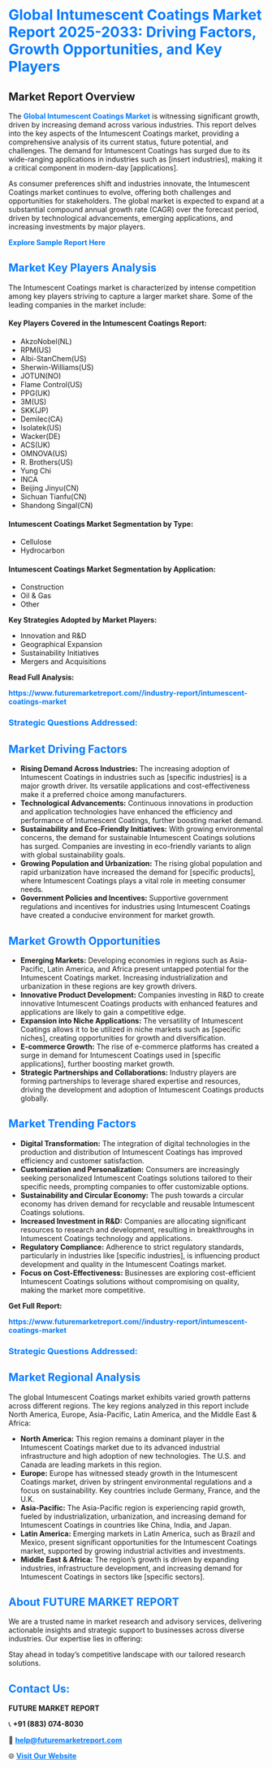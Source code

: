 <h1 style="color: #007BFF;">Global Intumescent Coatings Market Report 2025-2033: Driving Factors, Growth Opportunities, and Key Players</h1>

<section id="overview">
<h2>Market Report Overview</h2>
<p>The <a href="https://www.futuremarketreport.com//industry-report/intumescent-coatings-market" style="color: #007BFF; text-decoration: none;"><strong>Global Intumescent Coatings Market</strong></a> is witnessing significant growth, driven by increasing demand across various industries. This report delves into the key aspects of the Intumescent Coatings market, providing a comprehensive analysis of its current status, future potential, and challenges. The demand for Intumescent Coatings has surged due to its wide-ranging applications in industries such as [insert industries], making it a critical component in modern-day [applications].</p>
<p>As consumer preferences shift and industries innovate, the Intumescent Coatings market continues to evolve, offering both challenges and opportunities for stakeholders. The global market is expected to expand at a substantial compound annual growth rate (CAGR) over the forecast period, driven by technological advancements, emerging applications, and increasing investments by major players.</p>
</section>

<section id="overview">
<p><a href="https://www.futuremarketreport.com//request-sample/reportId=85802" style="color: #007BFF; text-decoration: none;"><strong>Explore Sample Report Here</strong></a></p>
</section>

<section id="key-players">
<h2 style="color: #007BFF;">Market Key Players Analysis</h2>
<p>The Intumescent Coatings market is characterized by intense competition among key players striving to capture a larger market share. Some of the leading companies in the market include:</p>
<h4>Key Players Covered in the Intumescent Coatings Report:</h4>
<ul><li>AkzoNobel(NL)</li><li>RPM(US)</li><li>Albi-StanChem(US)</li><li>Sherwin-Williams(US)</li><li>JOTUN(NO)</li><li>Flame Control(US)</li><li>PPG(UK)</li><li>3M(US)</li><li>SKK(JP)</li><li>Demilec(CA)</li><li>Isolatek(US)</li><li>Wacker(DE)</li><li>ACS(UK)</li><li>OMNOVA(US)</li><li>R. Brothers(US)</li><li>Yung Chi</li><li>INCA</li><li>Beijing Jinyu(CN)</li><li>Sichuan Tianfu(CN)</li><li>Shandong Singal(CN)</li></ul>
<h4>Intumescent Coatings Market Segmentation by Type:</h4>
<ul><li>Cellulose</li><li>Hydrocarbon</li></ul>

<h4>Intumescent Coatings Market Segmentation by Application:</h4>
<ul><li>Construction</li><li>Oil &amp; Gas</li><li>Other</li></ul>
<p><strong>Key Strategies Adopted by Market Players:</strong></p>
<ul>
<li>Innovation and R&D</li>
<li>Geographical Expansion</li>
<li>Sustainability Initiatives</li>
<li>Mergers and Acquisitions</li>
</ul>
</section>

<section>
<p><strong>Read Full Analysis: </strong></p><a href="https://www.futuremarketreport.com//industry-report/intumescent-coatings-market" style="color: #007BFF; text-decoration: none;"><strong>https://www.futuremarketreport.com//industry-report/intumescent-coatings-market</strong></a>
<h3 style="color: #007BFF;">Strategic Questions Addressed:</h3>
</section>

<section id="driving-factors">
<h2 style="color: #007BFF;">Market Driving Factors</h2>
<ul>
<li><strong>Rising Demand Across Industries:</strong> The increasing adoption of Intumescent Coatings in industries such as [specific industries] is a major growth driver. Its versatile applications and cost-effectiveness make it a preferred choice among manufacturers.</li>
<li><strong>Technological Advancements:</strong> Continuous innovations in production and application technologies have enhanced the efficiency and performance of Intumescent Coatings, further boosting market demand.</li>
<li><strong>Sustainability and Eco-Friendly Initiatives:</strong> With growing environmental concerns, the demand for sustainable Intumescent Coatings solutions has surged. Companies are investing in eco-friendly variants to align with global sustainability goals.</li>
<li><strong>Growing Population and Urbanization:</strong> The rising global population and rapid urbanization have increased the demand for [specific products], where Intumescent Coatings plays a vital role in meeting consumer needs.</li>
<li><strong>Government Policies and Incentives:</strong> Supportive government regulations and incentives for industries using Intumescent Coatings have created a conducive environment for market growth.</li>
</ul>
</section>

<section id="growth-opportunities">
<h2 style="color: #007BFF;">Market Growth Opportunities</h2>
<ul>
<li><strong>Emerging Markets:</strong> Developing economies in regions such as Asia-Pacific, Latin America, and Africa present untapped potential for the Intumescent Coatings market. Increasing industrialization and urbanization in these regions are key growth drivers.</li>
<li><strong>Innovative Product Development:</strong> Companies investing in R&D to create innovative Intumescent Coatings products with enhanced features and applications are likely to gain a competitive edge.</li>
<li><strong>Expansion into Niche Applications:</strong> The versatility of Intumescent Coatings allows it to be utilized in niche markets such as [specific niches], creating opportunities for growth and diversification.</li>
<li><strong>E-commerce Growth:</strong> The rise of e-commerce platforms has created a surge in demand for Intumescent Coatings used in [specific applications], further boosting market growth.</li>
<li><strong>Strategic Partnerships and Collaborations:</strong> Industry players are forming partnerships to leverage shared expertise and resources, driving the development and adoption of Intumescent Coatings products globally.</li>
</ul>
</section>

<section id="trending-factors">
<h2 style="color: #007BFF;">Market Trending Factors</h2>
<ul>
<li><strong>Digital Transformation:</strong> The integration of digital technologies in the production and distribution of Intumescent Coatings has improved efficiency and customer satisfaction.</li>
<li><strong>Customization and Personalization:</strong> Consumers are increasingly seeking personalized Intumescent Coatings solutions tailored to their specific needs, prompting companies to offer customizable options.</li>
<li><strong>Sustainability and Circular Economy:</strong> The push towards a circular economy has driven demand for recyclable and reusable Intumescent Coatings solutions.</li>
<li><strong>Increased Investment in R&D:</strong> Companies are allocating significant resources to research and development, resulting in breakthroughs in Intumescent Coatings technology and applications.</li>
<li><strong>Regulatory Compliance:</strong> Adherence to strict regulatory standards, particularly in industries like [specific industries], is influencing product development and quality in the Intumescent Coatings market.</li>
<li><strong>Focus on Cost-Effectiveness:</strong> Businesses are exploring cost-efficient Intumescent Coatings solutions without compromising on quality, making the market more competitive.</li>
</ul>
</section>

<section>
<p><strong>Get Full Report: </strong></p><a href="https://www.futuremarketreport.com//industry-report/intumescent-coatings-market" style="color: #007BFF; text-decoration: none;"><strong>https://www.futuremarketreport.com//industry-report/intumescent-coatings-market</strong></a>
<h3 style="color: #007BFF;">Strategic Questions Addressed:</h3>
</section>


<section id="regional-analysis">
<h2 style="color: #007BFF;">Market Regional Analysis</h2>
<p>The global Intumescent Coatings market exhibits varied growth patterns across different regions. The key regions analyzed in this report include North America, Europe, Asia-Pacific, Latin America, and the Middle East & Africa:</p>
<ul>
<li><strong>North America:</strong> This region remains a dominant player in the Intumescent Coatings market due to its advanced industrial infrastructure and high adoption of new technologies. The U.S. and Canada are leading markets in this region.</li>
<li><strong>Europe:</strong> Europe has witnessed steady growth in the Intumescent Coatings market, driven by stringent environmental regulations and a focus on sustainability. Key countries include Germany, France, and the U.K.</li>
<li><strong>Asia-Pacific:</strong> The Asia-Pacific region is experiencing rapid growth, fueled by industrialization, urbanization, and increasing demand for Intumescent Coatings in countries like China, India, and Japan.</li>
<li><strong>Latin America:</strong> Emerging markets in Latin America, such as Brazil and Mexico, present significant opportunities for the Intumescent Coatings market, supported by growing industrial activities and investments.</li>
<li><strong>Middle East & Africa:</strong> The region’s growth is driven by expanding industries, infrastructure development, and increasing demand for Intumescent Coatings in sectors like [specific sectors].</li>
</ul>
</section>

<footer>
<h2 style="color: #007BFF;">About FUTURE MARKET REPORT</h2>
<p>We are a trusted name in market research and advisory services, delivering actionable insights and strategic support to businesses across diverse industries. Our expertise lies in offering:</p>

<p>Stay ahead in today’s competitive landscape with our tailored research solutions.</p>

<h2 style="color: #007BFF;">Contact Us:</h2>
<p><strong>FUTURE MARKET REPORT</strong></p>
<p>📞 <strong>+91 (883) 074-8030</strong></p>
<p>📧 <strong><a href="mailto:help@futuremarketreport.com" style="color: #007BFF;">help@futuremarketreport.com</a></strong></p>
<p>🌐 <strong><a href="https://www.futuremarketreport.com/" style="color: #007BFF;">Visit Our Website</a></strong></p>
</footer>